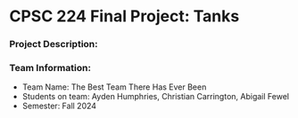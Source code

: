 # CPSC 224 Final Project: Tanks

### Project Description:


### Team Information:

- Team Name:  The Best Team There Has Ever Been
- Students on team: Ayden Humphries, Christian Carrington, Abigail Fewel
- Semester: Fall 2024


